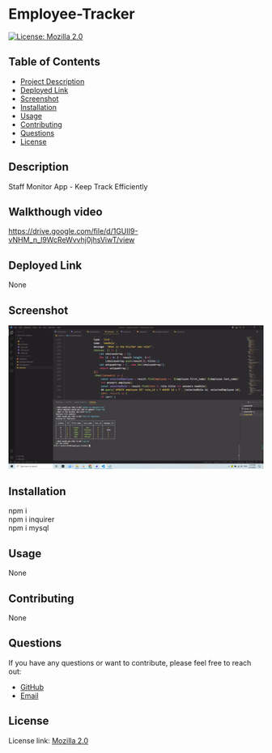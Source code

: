 
# Employee-Tracker

[![License: Mozilla 2.0](https://img.shields.io/badge/License-MPL_2.0-brightgreen.svg)](https://www.mozilla.org/en-US/MPL/2.0/)

## Table of Contents
- [Project Description](#description)
- [Deployed Link](#deployed-link)
- [Screenshot](#screenshot)
- [Installation](#installation)
- [Usage](#usage)
- [Contributing](#contributing)
- [Questions](#questions)
- [License](#license)

## Description
Staff Monitor App - Keep Track Efficiently

## Walkthough video
https://drive.google.com/file/d/1GUII9-vNHM_n_l9WcReWvvhj0jhsViwT/view

## Deployed Link
None

## Screenshot
![App Screenshot](https://github.com/Alien-oyi/module12-Employee-tracker/blob/main/db/imgs/Screenshot%20(168).png?raw=true)

## Installation
npm i<br />npm i inquirer<br />npm i mysql

## Usage
None

## Contributing
None

## Questions
If you have any questions or want to contribute, please feel free to reach out:

- [GitHub](https://github.com/Alien-oyi)
- [Email](mailto:daijinmin78@gmail.com)

## License
License link: [Mozilla 2.0](https://www.mozilla.org/en-US/MPL/2.0/)
